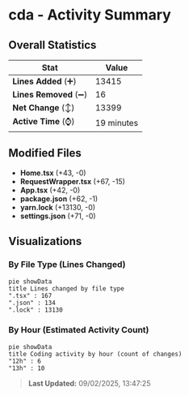 # cda - Activity Summary 

## Overall Statistics

| Stat                   | Value                                                             |
| ---------------------- | ----------------------------------------------------------------- |
| **Lines Added** (➕)   | 13415                                          |
| **Lines Removed** (➖) | 16                                        |
| **Net Change** (↕)    | 13399                |
| **Active Time** (⌚)   | 19 minutes |


## Modified Files
- **Home.tsx** (+43, -0)
- **RequestWrapper.tsx** (+67, -15)
- **App.tsx** (+42, -0)
- **package.json** (+62, -1)
- **yarn.lock** (+13130, -0)
- **settings.json** (+71, -0)

## Visualizations

### By File Type (Lines Changed)

```mermaid
pie showData
title Lines changed by file type
".tsx" : 167
".json" : 134
".lock" : 13130
```

### By Hour (Estimated Activity Count)

```mermaid
pie showData
title Coding activity by hour (count of changes)
"12h" : 6
"13h" : 10
```


> **Last Updated:** 09/02/2025, 13:47:25